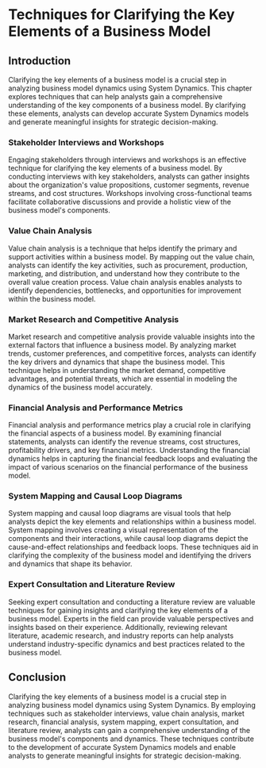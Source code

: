 # Techniques for Clarifying the Key Elements of a Business Model

## Introduction

Clarifying the key elements of a business model is a crucial step in analyzing business model dynamics using System Dynamics. This chapter explores techniques that can help analysts gain a comprehensive understanding of the key components of a business model. By clarifying these elements, analysts can develop accurate System Dynamics models and generate meaningful insights for strategic decision-making.

### Stakeholder Interviews and Workshops

Engaging stakeholders through interviews and workshops is an effective technique for clarifying the key elements of a business model. By conducting interviews with key stakeholders, analysts can gather insights about the organization's value propositions, customer segments, revenue streams, and cost structures. Workshops involving cross-functional teams facilitate collaborative discussions and provide a holistic view of the business model's components.

### Value Chain Analysis

Value chain analysis is a technique that helps identify the primary and support activities within a business model. By mapping out the value chain, analysts can identify the key activities, such as procurement, production, marketing, and distribution, and understand how they contribute to the overall value creation process. Value chain analysis enables analysts to identify dependencies, bottlenecks, and opportunities for improvement within the business model.

### Market Research and Competitive Analysis

Market research and competitive analysis provide valuable insights into the external factors that influence a business model. By analyzing market trends, customer preferences, and competitive forces, analysts can identify the key drivers and dynamics that shape the business model. This technique helps in understanding the market demand, competitive advantages, and potential threats, which are essential in modeling the dynamics of the business model accurately.

### Financial Analysis and Performance Metrics

Financial analysis and performance metrics play a crucial role in clarifying the financial aspects of a business model. By examining financial statements, analysts can identify the revenue streams, cost structures, profitability drivers, and key financial metrics. Understanding the financial dynamics helps in capturing the financial feedback loops and evaluating the impact of various scenarios on the financial performance of the business model.

### System Mapping and Causal Loop Diagrams

System mapping and causal loop diagrams are visual tools that help analysts depict the key elements and relationships within a business model. System mapping involves creating a visual representation of the components and their interactions, while causal loop diagrams depict the cause-and-effect relationships and feedback loops. These techniques aid in clarifying the complexity of the business model and identifying the drivers and dynamics that shape its behavior.

### Expert Consultation and Literature Review

Seeking expert consultation and conducting a literature review are valuable techniques for gaining insights and clarifying the key elements of a business model. Experts in the field can provide valuable perspectives and insights based on their experience. Additionally, reviewing relevant literature, academic research, and industry reports can help analysts understand industry-specific dynamics and best practices related to the business model.

## Conclusion

Clarifying the key elements of a business model is a crucial step in analyzing business model dynamics using System Dynamics. By employing techniques such as stakeholder interviews, value chain analysis, market research, financial analysis, system mapping, expert consultation, and literature review, analysts can gain a comprehensive understanding of the business model's components and dynamics. These techniques contribute to the development of accurate System Dynamics models and enable analysts to generate meaningful insights for strategic decision-making.
